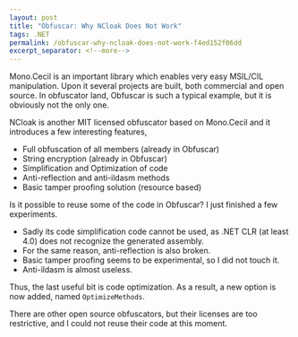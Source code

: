```yaml
---
layout: post
title: "Obfuscar: Why NCloak Does Not Work"
tags: .NET
permalink: /obfuscar-why-ncloak-does-not-work-f4ed152f06dd
excerpt_separator: <!--more-->
---
```

Mono.Cecil is an important library which enables very easy MSIL/CIL manipulation. Upon it several projects are built, both commercial and open source. In obfuscator land, Obfuscar is such a typical example, but it is obviously not the only one.
<!--more-->

NCloak is another MIT licensed obfuscator based on Mono.Cecil and it introduces a few interesting features,

* Full obfuscation of all members (already in Obfuscar)
* String encryption (already in Obfuscar)
* Simplification and Optimization of code
* Anti-reflection and anti-ildasm methods
* Basic tamper proofing solution (resource based)

Is it possible to reuse some of the code in Obfuscar? I just finished a few experiments.

* Sadly its code simplification code cannot be used, as .NET CLR (at least 4.0) does not recognize the generated assembly.
* For the same reason, anti-reflection is also broken.
* Basic tamper proofing seems to be experimental, so I did not touch it.
* Anti-ildasm is almost useless.

Thus, the last useful bit is code optimization. As a result, a new option is now added, named `OptimizeMethods`.

There are other open source obfuscators, but their licenses are too restrictive, and I could not reuse their code at this moment.

